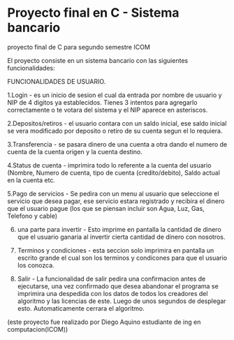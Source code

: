 # Proyecto final en C - Sistema bancario
proyecto final de C para segundo semestre ICOM

El proyecto consiste en un sistema bancario con las siguientes funcionalidades:

FUNCIONALIDADES DE USUARIO.

1.Login - es un inicio de sesion el cual da entrada por nombre de usuario y NIP de 4 digitos ya establecidos. Tienes 3 intentos para agregarlo correctamente o te votara del sistema y el NIP aparece en asteriscos.


2.Depositos/retiros - el usuario contara con un saldo inicial, ese saldo inicial se vera modificado por deposito o retiro de su cuenta segun el lo requiera.

3.Transferencia - se pasara dinero de una cuenta a otra dando el numero de cuenta de la cuenta origen y la cuenta destino.

4.Status de cuenta - imprimira todo lo referente a la cuenta del usuario (Nombre, Numero de cuenta, tipo de cuenta (credito/debito), Saldo actual en la cuenta etc.

5.Pago de servicios - Se pedira con un menu al usuario que seleccione el servicio que desea pagar, ese servicio estara registrado y recibira el dinero que el usuario pague (los que se piensan incluir son Agua, Luz, Gas, Telefono y cable)

6. una parte para invertir - Esto imprime en pantalla la cantidad de dinero que el usuario ganaria al invertir cierta cantidad de dinero con nosotros.

7. Terminos y condiciones - esta seccion solo imprimira en pantalla un escrito grande el cual son los terminos y condicones para que el usuario los conozca.

8. Salir - La funcionalidad de salir pedira una confirmacion antes de ejecutarse, una vez confirmado que desea abandonar el programa se imprimira una despedida con los datos de todos los creadores del algoritmo y las licencias de este. Luego de unos segundos de desplegar esto. Automaticamente cerrara el algoritmo.


(este proyecto fue realizado por Diego Aquino estudiante de ing en computacion(ICOM))


